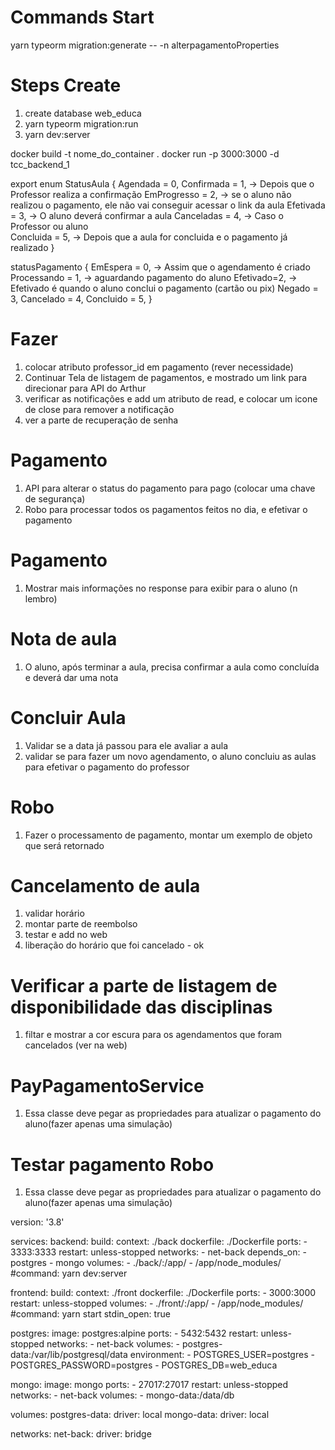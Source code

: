 # Commands Start 
yarn typeorm migration:generate -- -n alterpagamentoProperties

# Steps Create
1. create database web_educa
2. yarn typeorm migration:run
3. yarn dev:server


docker build -t nome_do_container .
docker run -p 3000:3000 -d tcc_backend_1


export enum StatusAula {
  Agendada = 0,
  Confirmada = 1, -> Depois que o Professor realiza a confirmação
  EmProgresso = 2, -> se o aluno não realizou o pagamento, ele não vai conseguir acessar o link da aula
  Efetivada = 3, -> O aluno deverá confirmar a aula 
  Canceladas = 4, -> Caso o Professor ou aluno  
  Concluida = 5, -> Depois que a aula for concluida e o pagamento já realizado
}

statusPagamento {
  EmEspera = 0, -> Assim que o agendamento é criado
  Processando = 1, -> aguardando pagamento do aluno
  Efetivado=2, -> Efetivado é quando o aluno conclui o pagamento (cartão ou pix)
  Negado = 3,
  Cancelado = 4,
  Concluido = 5,
}

# Fazer
1. colocar atributo professor_id em pagamento (rever necessidade)
2. Continuar Tela de listagem de pagamentos, e mostrado um link para direcionar para API do Arthur
4. verificar as notificações e add um atributo de read, e colocar um icone de close para remover a notificação
5. ver a parte de recuperação de senha

# Pagamento
1. API para alterar o status do pagamento para pago (colocar uma chave de segurança)
2. Robo para processar todos os pagamentos feitos no dia, e efetivar o pagamento

# Pagamento
1. Mostrar mais informações no response para exibir para o aluno (n lembro)

# Nota de aula
1. O aluno, após terminar a aula, precisa confirmar a aula como concluída e deverá dar uma nota

# Concluir Aula
1. Validar se a data já passou para ele avaliar a aula
2. validar se para fazer um novo agendamento, o aluno concluiu as aulas para efetivar o pagamento do professor

# Robo
1. Fazer o processamento de pagamento, montar um exemplo de objeto que será retornado

# Cancelamento de aula
1. validar horário
2. montar parte de reembolso
3. testar e add no web
4. liberação do horário que foi cancelado - ok

# Verificar a parte de listagem de disponibilidade das disciplinas
1. filtar e mostrar a cor escura para os agendamentos que foram cancelados (ver na web)

# PayPagamentoService
1. Essa classe deve pegar as propriedades para atualizar o pagamento do aluno(fazer apenas uma simulação)

# Testar pagamento Robo
1. Essa classe deve pegar as propriedades para atualizar o pagamento do aluno(fazer apenas uma simulação)





version: '3.8'

services:
  backend:
    build:
      context: ./back
      dockerfile: ./Dockerfile
    ports:
      - 3333:3333
    restart: unless-stopped
    networks:
      - net-back
    depends_on:
      - postgres
      - mongo
    volumes:
      - ./back/:/app/
      - /app/node_modules/
    #command: yarn dev:server

  frontend:
    build:
      context: ./front
      dockerfile: ./Dockerfile
    ports:
      - 3000:3000
    restart: unless-stopped
    volumes:
      - ./front/:/app/
      - /app/node_modules/
    #command: yarn start
    stdin_open: true

  postgres:
    image: postgres:alpine
    ports:
      - 5432:5432
    restart: unless-stopped
    networks:
      - net-back
    volumes:
      - postgres-data:/var/lib/postgresql/data
    environment:
      - POSTGRES_USER=postgres
      - POSTGRES_PASSWORD=postgres
      - POSTGRES_DB=web_educa

  mongo:
    image: mongo
    ports:
      - 27017:27017
    restart: unless-stopped
    networks:
      - net-back
    volumes:
      - mongo-data:/data/db

volumes:
  postgres-data:
    driver: local
  mongo-data:
    driver: local

networks:
  net-back:
    driver: bridge
